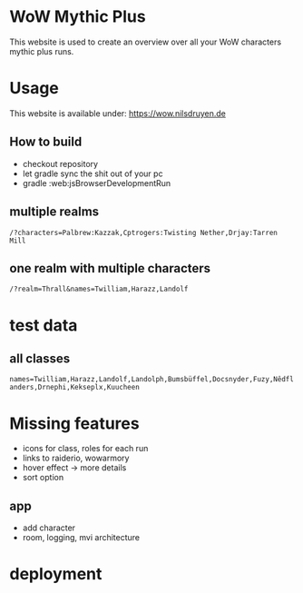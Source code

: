 # WoW  Mythic Plus

This website is used to create an overview over all your WoW characters mythic plus runs.

# Usage

This website is available under: https://wow.nilsdruyen.de

## How to build
- checkout repository
- let gradle sync the shit out of your pc
- gradle :web:jsBrowserDevelopmentRun

## multiple realms

`/?characters=Palbrew:Kazzak,Cptrogers:Twisting Nether,Drjay:Tarren Mill`

## one realm with multiple characters

`/?realm=Thrall&names=Twilliam,Harazz,Landolf`

# test data

## all classes

`names=Twilliam,Harazz,Landolf,Landolph,Bumsbüffel,Docsnyder,Fuzy,Nêdflanders,Drnephi,Kekseplx,Kuucheen`

# Missing features

- icons for class, roles for each run
- links to raiderio, wowarmory
- hover effect -> more details
- sort option

## app

- add character
- room, logging, mvi architecture

# deployment